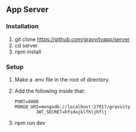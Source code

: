 ## App Server

### Installation

1. git clone https://github.com/gravvityapp/server
2. cd server
3. npm install

### Setup

1.  Make a .env file in the root of directory.
2.  Add the following inside that:

        PORT=8080
        MONGO_URI=mongodb://localhost:27017/gravvity
        		JWT_SECRET=hfsdajklfhljhflj

3.  npm run dev
